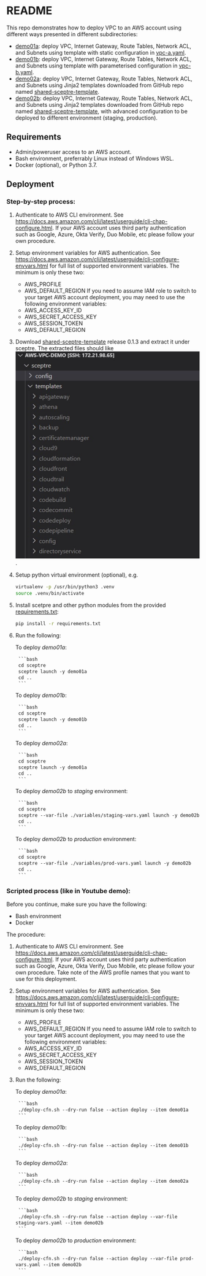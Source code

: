 # README

This repo demonstrates how to deploy VPC to an AWS account using different ways presented in different subdirectories:

- [demo01a](sceptre/config/demo01a/): deploy VPC, Internet Gateway, Route Tables, Network ACL, and Subnets using template with static configuration in [vpc-a.yaml](sceptre/templates/vpc-a.yaml).
- [demo01b](sceptre/config/demo01b/): deploy VPC, Internet Gateway, Route Tables, Network ACL, and Subnets using template with parameterised configuration in [vpc-b.yaml](sceptre/templates/vpc-b.yaml).
- [demo02a](sceptre/config/demo02a/): deploy VPC, Internet Gateway, Route Tables, Network ACL, and Subnets using Jinja2 templates downloaded from GitHub repo named [shared-sceptre-template](https://github.com/harisfauzi/shared-sceptre-template).
- [demo02b](sceptre/config/demo02b/): deploy VPC, Internet Gateway, Route Tables, Network ACL, and Subnets using Jinja2 templates downloaded from GitHub repo named [shared-sceptre-template](https://github.com/harisfauzi/shared-sceptre-template), with advanced configuration to be deployed to different environment (staging, production).

## Requirements

- Admin/poweruser access to an AWS account.
- Bash environment, preferrably Linux instead of Windows WSL.
- Docker (optional), or Python 3.7.

## Deployment

### Step-by-step process:

1. Authenticate to AWS CLI environment. See https://docs.aws.amazon.com/cli/latest/userguide/cli-chap-configure.html. If your AWS account uses third party authentication such as Google, Azure, Okta Verify, Duo Mobile, etc please follow your own procedure.
2. Setup environment variables for AWS authentication. See https://docs.aws.amazon.com/cli/latest/userguide/cli-configure-envvars.html for full list of supported environment variables. The minimum is only these two:
    - AWS_PROFILE
    - AWS_DEFAULT_REGION
If you need to assume IAM role to switch to your target AWS account deployment, you may need to use the following environment variables:
    - AWS_ACCESS_KEY_ID
    - AWS_SECRET_ACCESS_KEY
    - AWS_SESSION_TOKEN
    - AWS_DEFAULT_REGION
3. Download [shared-sceptre-template](https://github.com/harisfauzi/shared-sceptre-template/archive/refs/tags/v0.1.3.zip) release 0.1.3 and extract it under sceptre. The extracted files should like ![filetree](./images/filetree.jpg "filetree").
4. Setup python virtual environment (optional), e.g.
    ```bash
    virtualenv -p /usr/bin/python3 .venv
    source .venv/bin/activate
    ```

5. Install scetpre and other python modules from the provided [requirements.txt](./requirements.txt):

    ```bash
    pip install -r requirements.txt
    ```

6. Run the following:

    To deploy *demo01a*:

        ```bash
        cd sceptre
        sceptre launch -y demo01a
        cd ..
        ```

    To deploy *demo01b*:

        ```bash
        cd sceptre
        sceptre launch -y demo01b
        cd ..
        ```

    To deploy *demo02a*:

        ```bash
        cd sceptre
        sceptre launch -y demo01a
        cd ..
        ```

    To deploy *demo02b* to *staging* environment:

        ```bash
        cd sceptre
        sceptre --var-file ./variables/staging-vars.yaml launch -y demo02b
        cd ..
        ```

    To deploy *demo02b* to *production* environment:

        ```bash
        cd sceptre
        sceptre --var-file ./variables/prod-vars.yaml launch -y demo02b
        cd ..
        ```


### Scripted process (like in Youtube demo):

Before you continue, make sure you have the following:
- Bash environment
- Docker

The procedure:

1. Authenticate to AWS CLI environment. See https://docs.aws.amazon.com/cli/latest/userguide/cli-chap-configure.html. If your AWS account uses third party authentication such as Google, Azure, Okta Verify, Duo Mobile, etc please follow your own procedure. Take note of the AWS profile names that you want to use for this deployment.

2. Setup environment variables for AWS authentication. See https://docs.aws.amazon.com/cli/latest/userguide/cli-configure-envvars.html for full list of supported environment variables. The minimum is only these two:
    - AWS_PROFILE
    - AWS_DEFAULT_REGION
If you need to assume IAM role to switch to your target AWS account deployment, you may need to use the following environment variables:
    - AWS_ACCESS_KEY_ID
    - AWS_SECRET_ACCESS_KEY
    - AWS_SESSION_TOKEN
    - AWS_DEFAULT_REGION

4. Run the following:

    To deploy *demo01a*:

        ```bash
        ./deploy-cfn.sh --dry-run false --action deploy --item demo01a
        ```

    To deploy *demo01b*:

        ```bash
        ./deploy-cfn.sh --dry-run false --action deploy --item demo01b
        ```

    To deploy *demo02a*:

        ```bash
        ./deploy-cfn.sh --dry-run false --action deploy --item demo02a
        ```

    To deploy *demo02b* to *staging* environment:

        ```bash
        ./deploy-cfn.sh --dry-run false --action deploy --var-file staging-vars.yaml --item demo02b
        ```

    To deploy *demo02b* to *production* environment:

        ```bash
        ./deploy-cfn.sh --dry-run false --action deploy --var-file prod-vars.yaml --item demo02b
        ```